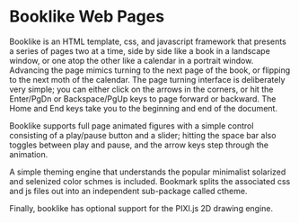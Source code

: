 # Booklike Web Pages

Booklike is an HTML template, css, and javascript framework that presents a
series of pages two at a time, side by side like a book in a landscape window,
or one atop the other like a calendar in a portrait window.  Advancing the
page mimics turning to the next page of the book, or flipping to the next
moth of the calendar.  The page turning interface is deliberately very simple;
you can either click on the arrows in the corners, or hit the Enter/PgDn or
Backspace/PgUp keys to page forward or backward.  The Home and End keys take
you to the beginning and end of the document.

Booklike supports full page animated figures with a simple control consisting
of a play/pause button and a slider; hitting the space bar also toggles
between play and pause, and the arrow keys step through the animation.

A simple theming engine that understands the popular minimalist solarized and
selenized color schmes is included.  Bookmark splits the associated css and js
files out into an independent sub-package called ctheme.

Finally, booklike has optional support for the PIXI.js 2D drawing engine.

